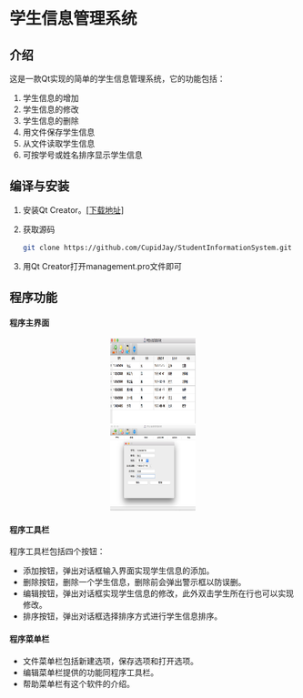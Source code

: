 # 学生信息管理系统

## 介绍

这是一款Qt实现的简单的学生信息管理系统，它的功能包括：

1. 学生信息的增加
2. 学生信息的修改
3. 学生信息的删除
4. 用文件保存学生信息
5. 从文件读取学生信息
6. 可按学号或姓名排序显示学生信息



## 编译与安装

1. 安装Qt Creator。[[下载地址]](https://www1.qt.io/download/)

2. 获取源码

   ```Bash
   git clone https://github.com/CupidJay/StudentInformationSystem.git
   ```
   
3. 用Qt Creator打开management.pro文件即可


## 程序功能

#### 程序主界面

<div align=center><img width="150" height="150" src="https://github.com/CupidJay/hello-world/blob/master/main.png"/></div>

<div align=center><img width="150" height="150" src="https://github.com/CupidJay/hello-world/blob/master/main2.png"/></div>


#### 程序工具栏

程序工具栏包括四个按钮：

- 添加按钮，弹出对话框输入界面实现学生信息的添加。
- 删除按钮，删除一个学生信息，删除前会弹出警示框以防误删。
- 编辑按钮，弹出对话框实现学生信息的修改，此外双击学生所在行也可以实现修改。
- 排序按钮，弹出对话框选择排序方式进行学生信息排序。


#### 程序菜单栏

- 文件菜单栏包括新建选项，保存选项和打开选项。
- 编辑菜单栏提供的功能同程序工具栏。
- 帮助菜单栏有这个软件的介绍。
